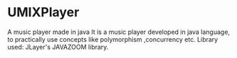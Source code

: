 # UMIXPlayer
A music player made in java
It is a music player developed in java language, to practically use concepts like polymorphism ,concurrency etc.
Library used: JLayer's JAVAZOOM library.
